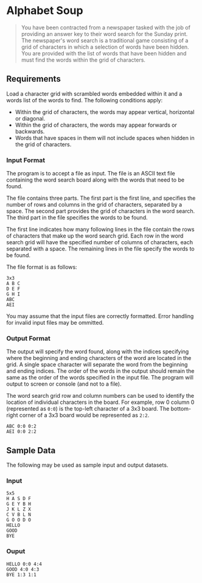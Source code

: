 # Alphabet Soup

> You have been contracted from a newspaper tasked with the job of providing an answer key to their word search for the Sunday print. The newspaper's word search is a traditional game consisting of a grid of characters in which a selection of words have been hidden. You are provided with the list of words that have been hidden and must find the words within the grid of characters. 

## Requirements
Load a character grid with scrambled words embedded within it and a words list of the words to find.  The following conditions apply:

- Within the grid of characters, the words may appear vertical, horizontal or diagonal.
- Within the grid of characters, the words may appear forwards or backwards. 
- Words that have spaces in them will not include spaces when hidden in the grid of characters.

### Input Format
The program is to accept a file as input. The file is an ASCII text file containing the word search board along with the words that need to be found. 

The file contains three parts. The first part is the first line, and specifies the number of rows and columns in the grid of characters, separated by a space. The second part provides the grid of characters in the word search. The third part in the file specifies the words to be found.

The first line indicates how many following lines in the file contain the rows of characters that make up the word search grid. Each row in the word search grid will have the specified number of columns of characters, each separated with a space. The remaining lines in the file specify the words to be found.

The file format is as follows:

```
3x3
A B C
D E F
G H I
ABC
AEI
```

You may assume that the input files are correctly formatted. Error handling for invalid input files may be ommitted.

### Output Format
The output will specify the word found, along with the indices specifying where the beginning and ending characters of the word are located in the grid. A single space character will separate the word from the beginning and ending indices. The order of the words in the output should remain the same as the order of the words specified in the input file. The program will output to screen or console (and not to a file). 

The word search grid row and column numbers can be used to identify the location of individual characters in the board. For example, row 0 column 0 (represented as `0:0`) is the top-left character of a 3x3 board.  The bottom-right corner of a 3x3 board would be represented as `2:2`.

```
ABC 0:0 0:2
AEI 0:0 2:2
```

## Sample Data
The following may be used as sample input and output datasets.

### Input

```
5x5
H A S D F
G E Y B H
J K L Z X
C V B L N
G O O D O
HELLO
GOOD
BYE
```

### Ouput

```
HELLO 0:0 4:4
GOOD 4:0 4:3
BYE 1:3 1:1
```
